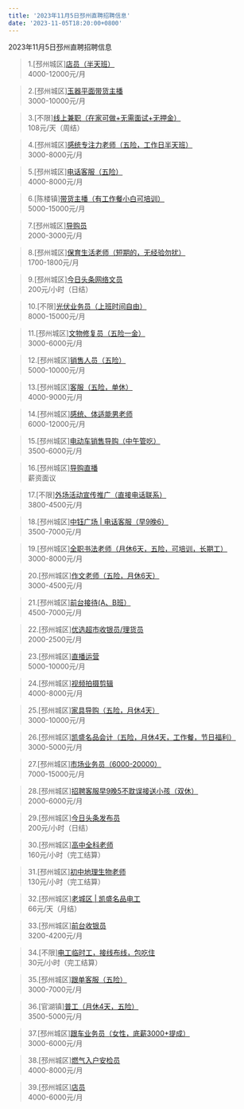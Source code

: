 ```yaml
---
title: '2023年11月5日邳州直聘招聘信息'
date: '2023-11-05T18:20:00+0800'
---
```

2023年11月5日邳州直聘招聘信息
<!--more-->
>1.[邳州城区][店员（半天班）](https://www.pizhouzhipin.com/job/30910)<br>
>4000-12000元/月

>2.[邳州城区][玉器平面带货主播](https://www.pizhouzhipin.com/job/31792)<br>
>3000-10000元/月

>3.[不限][线上兼职（在家可做+无需面试+无押金）](https://www.pizhouzhipin.com/job/31823)<br>
>108元/天（周结）

>4.[邳州城区][感统专注力老师（五险，工作日半天班）](https://www.pizhouzhipin.com/job/21797)<br>
>3000-8000元/月

>5.[邳州城区][电话客服（五险）](https://www.pizhouzhipin.com/job/22368)<br>
>4000-8000元/月

>6.[陈楼镇][带货主播（有工作餐小白可培训）](https://www.pizhouzhipin.com/job/31919)<br>
>5000-15000元/月

>7.[邳州城区][导购员](https://www.pizhouzhipin.com/job/24762)<br>
>2000-3000元/月

>8.[邳州城区][保育生活老师（短期的，无经验勿扰）](https://www.pizhouzhipin.com/job/26057)<br>
>1700-1800元/月

>9.[邳州城区][今日头条网络文员](https://www.pizhouzhipin.com/job/31926)<br>
>200元/小时（日结）

>10.[不限][光伏业务员（上班时间自由）](https://www.pizhouzhipin.com/job/30377)<br>
>8000-15000元/月

>11.[邳州城区][文物修复员（五险一金）](https://www.pizhouzhipin.com/job/25185)<br>
>3000-6000元/月

>12.[邳州城区][销售人员（五险）](https://www.pizhouzhipin.com/job/31927)<br>
>5000-10000元/月

>13.[邳州城区][客服（五险，单休）](https://www.pizhouzhipin.com/job/30882)<br>
>4000-9000元/月

>14.[邳州城区][感统、体适能男老师](https://www.pizhouzhipin.com/job/31924)<br>
>6000-12000元/月

>15.[邳州城区][电动车销售导购（中午管吃）](https://www.pizhouzhipin.com/job/31697)<br>
>3500-6000元/月

>16.[邳州城区][导购直播](https://www.pizhouzhipin.com/job/29850)<br>
>薪资面议

>17.[不限][外场活动宣传推广（直接电话联系）](https://www.pizhouzhipin.com/job/27543)<br>
>3800-4500元/月

>18.[邳州城区][中钰广场 | 电话客服（早9晚6）](https://www.pizhouzhipin.com/job/30711)<br>
>3500-7000元/月

>19.[邳州城区][全职书法老师（月休6天，五险，可培训，长期工）](https://www.pizhouzhipin.com/job/27722)<br>
>3000-8000元/月

>20.[邳州城区][作文老师（五险，月休6天）](https://www.pizhouzhipin.com/job/24219)<br>
>3000-4500元/月

>21.[邳州城区][前台接待(A、B班）](https://www.pizhouzhipin.com/job/25486)<br>
>4500-7000元/月

>22.[邳州城区][优选超市收银员/理货员](https://www.pizhouzhipin.com/job/31509)<br>
>2000-2500元/月

>23.[邳州城区][直播运营](https://www.pizhouzhipin.com/job/31748)<br>
>5000-10000元/月

>24.[邳州城区][视频拍摄剪辑](https://www.pizhouzhipin.com/job/24824)<br>
>4000-8000元/月

>25.[邳州城区][家具导购（五险，月休4天）](https://www.pizhouzhipin.com/job/25448)<br>
>3000-10000元/月

>26.[邳州城区][凯盛名品会计（五险，月休4天，工作餐，节日福利）](https://www.pizhouzhipin.com/job/8833)<br>
>3000-5000元/月

>27.[邳州城区][市场业务员（6000-20000）](https://www.pizhouzhipin.com/job/25928)<br>
>7000-15000元/月

>28.[邳州城区][招聘客服早9晚5不耽误接送小孩（双休）](https://www.pizhouzhipin.com/job/31357)<br>
>2000-6000元/月

>29.[邳州城区][今日头条发布员](https://www.pizhouzhipin.com/job/31912)<br>
>200元/小时（日结）

>30.[邳州城区][高中全科老师](https://www.pizhouzhipin.com/job/31925)<br>
>160元/小时（完工结算）

>31.[邳州城区][初中地理生物老师](https://www.pizhouzhipin.com/job/31923)<br>
>130元/小时（完工结算）

>32.[邳州城区][老城区 | 凯盛名品电工](https://www.pizhouzhipin.com/job/31914)<br>
>66元/天（月结）

>33.[邳州城区][前台收银员](https://www.pizhouzhipin.com/job/31930)<br>
>3200-4200元/月

>34.[不限][电工临时工，接线布线，包吃住](https://www.pizhouzhipin.com/job/31932)<br>
>30元/小时（完工结算）

>35.[邳州城区][跟单客服（五险）](https://www.pizhouzhipin.com/job/31273)<br>
>3000-7000元/月

>36.[官湖镇][普工（月休4天，五险）](https://www.pizhouzhipin.com/job/23041)<br>
>3500-5000元/月

>37.[邳州城区][跟车业务员（女性，底薪3000+提成）](https://www.pizhouzhipin.com/job/17117)<br>
>3000-6000元/月

>38.[邳州城区][燃气入户安检员](https://www.pizhouzhipin.com/job/30296)<br>
>4000-8000元/月

>39.[邳州城区][店员](https://www.pizhouzhipin.com/job/19308)<br>
>4000-6000元/月

